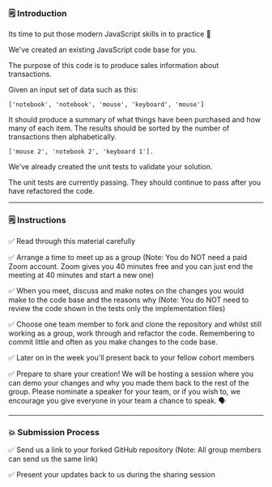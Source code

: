 ### 🗒️  Introduction

Its time to put those modern JavaScript skills in to practice 🙌

We've created an existing JavaScript code base for you. 

The purpose of this code is to produce sales information about transactions.

Given an input set of data such as this:

```
['notebook', 'notebook', 'mouse', 'keyboard', 'mouse']
```

It should produce a summary of what things have been purchased and how many of each item. The results should be sorted by the number of transactions then alphabetically.

```
['mouse 2', 'notebook 2', 'keyboard 1'].
```

We've already created the unit tests to validate your solution.

The unit tests are currently passing. They should continue to pass after you have refactored the code.

------------------

### 🗒️  Instructions

✅  Read through this material carefully

✅  Arrange a time to meet up as a group (Note: You do NOT need a paid Zoom account. Zoom gives you 40 minutes free and you can just end the meeting at 40 minutes and start a new one)

✅  When you meet, discuss and make notes on the changes you would make to the code base and the reasons why (Note: You do NOT need to review the code shown in the tests only the implementation files)

✅  Choose one team member to fork and clone the repository and whilst still working as a group, work through and refactor the code. Remembering to commit little and often as you make changes to the code base.

✅  Later on in the week you'll present back to your fellow cohort members

✅  Prepare to share your creation! We will be hosting a session where you can demo your changes and why you made them back to the rest of the group. Please nominate a speaker for your team, or if you wish to, we encourage you give everyone in your team a chance to speak. 🗣

------------------

### 💥 Submission Process

✅  Send us a link to your forked GitHub repository (Note: All group members can send us the same link)

✅  Present your updates back to us during the sharing session




